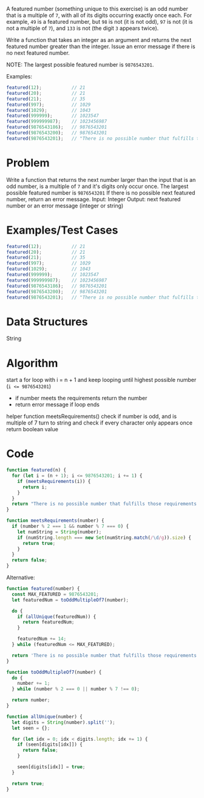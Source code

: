 A featured number (something unique to this exercise) is an odd number that is a multiple of `7`, with all of its digits occurring exactly once each. For example, `49` is a featured number, but `98` is not (it is not odd), `97` is not (it is not a multiple of `7`), and `133` is not (the digit `3` appears twice).

Write a function that takes an integer as an argument and returns the next featured number greater than the integer. Issue an error message if there is no next featured number.

NOTE: The largest possible featured number is `9876543201`.

Examples:
```js
featured(12);           // 21
featured(20);           // 21
featured(21);           // 35
featured(997);          // 1029
featured(1029);         // 1043
featured(999999);       // 1023547
featured(999999987);    // 1023456987
featured(9876543186);   // 9876543201
featured(9876543200);   // 9876543201
featured(9876543201);   // "There is no possible number that fulfills those requirements."
```

# Problem
Write a function that returns the next number larger than the input that is an odd number, is a multiple of `7` and it's digits only occur once.
The largest possible featured number is `9876543201`
If there is no possible next featured number, return an error message.
Input: Integer
Output: next featured number or an error message (integer or string)

# Examples/Test Cases
```js
featured(12);           // 21
featured(20);           // 21
featured(21);           // 35
featured(997);          // 1029
featured(1029);         // 1043
featured(999999);       // 1023547
featured(999999987);    // 1023456987
featured(9876543186);   // 9876543201
featured(9876543200);   // 9876543201
featured(9876543201);   // "There is no possible number that fulfills those requirements."
```

# Data Structures
String

# Algorithm
start a for loop with i = n + 1 and keep looping until highest possible number (`i <= 9876543201`)
- if number meets the requirements return the number
- return error message if loop ends

helper function meetsRequirements()
check if number is odd, and is multiple of 7
turn to string and check if every character only appears once
return boolean value

# Code
```js
function featured(n) {
  for (let i = (n + 1); i <= 9876543201; i += 1) {
    if (meetsRequirements(i)) {
      return i;
    }
  }
  return "There is no possible number that fulfills those requirements.";
}

function meetsRequirements(number) {
  if (number % 2 === 1 && number % 7 === 0) {
    let numString = String(number);
    if (numString.length === new Set(numString.match(/\d/g)).size) {
      return true;
    }
  } 
  return false;
}
```

Alternative:
```js
function featured(number) {
  const MAX_FEATURED = 9876543201;
  let featuredNum = toOddMultipleOf7(number);

  do {
    if (allUnique(featuredNum)) {
      return featuredNum;
    }

    featuredNum += 14;
  } while (featuredNum <= MAX_FEATURED);

  return 'There is no possible number that fulfills those requirements.';
}

function toOddMultipleOf7(number) {
  do {
    number += 1;
  } while (number % 2 === 0 || number % 7 !== 0);

  return number;
}

function allUnique(number) {
  let digits = String(number).split('');
  let seen = {};

  for (let idx = 0; idx < digits.length; idx += 1) {
    if (seen[digits[idx]]) {
      return false;
    }

    seen[digits[idx]] = true;
  }

  return true;
}
```